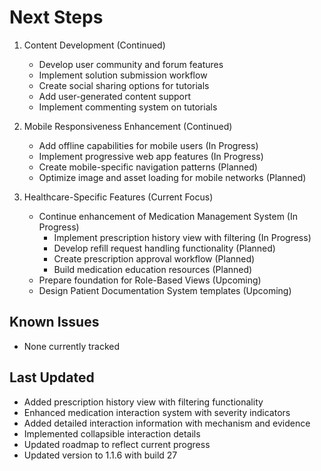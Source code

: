 
# Next Steps

1. Content Development (Continued)
   - Develop user community and forum features
   - Implement solution submission workflow
   - Create social sharing options for tutorials
   - Add user-generated content support
   - Implement commenting system on tutorials

2. Mobile Responsiveness Enhancement (Continued)
   - Add offline capabilities for mobile users (In Progress)
   - Implement progressive web app features (In Progress)
   - Create mobile-specific navigation patterns (Planned)
   - Optimize image and asset loading for mobile networks (Planned)

3. Healthcare-Specific Features (Current Focus)
   - Continue enhancement of Medication Management System (In Progress)
     - Implement prescription history view with filtering (In Progress)
     - Develop refill request handling functionality (Planned)
     - Create prescription approval workflow (Planned)
     - Build medication education resources (Planned)
   - Prepare foundation for Role-Based Views (Upcoming)
   - Design Patient Documentation System templates (Upcoming)

## Known Issues
- None currently tracked

## Last Updated
- Added prescription history view with filtering functionality
- Enhanced medication interaction system with severity indicators
- Added detailed interaction information with mechanism and evidence
- Implemented collapsible interaction details
- Updated roadmap to reflect current progress
- Updated version to 1.1.6 with build 27

